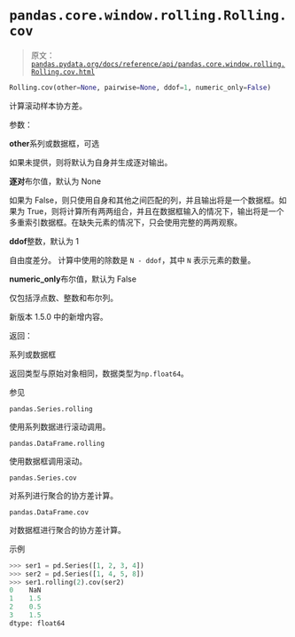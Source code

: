 # `pandas.core.window.rolling.Rolling.cov`

> 原文：[`pandas.pydata.org/docs/reference/api/pandas.core.window.rolling.Rolling.cov.html`](https://pandas.pydata.org/docs/reference/api/pandas.core.window.rolling.Rolling.cov.html)

```py
Rolling.cov(other=None, pairwise=None, ddof=1, numeric_only=False)
```

计算滚动样本协方差。

参数：

**other**系列或数据框，可选

如果未提供，则将默认为自身并生成逐对输出。

**逐对**布尔值，默认为 None

如果为 False，则只使用自身和其他之间匹配的列，并且输出将是一个数据框。如果为 True，则将计算所有两两组合，并且在数据框输入的情况下，输出将是一个多重索引数据框。在缺失元素的情况下，只会使用完整的两两观察。

**ddof**整数，默认为 1

自由度差分。 计算中使用的除数是 `N - ddof`，其中 `N` 表示元素的数量。

**numeric_only**布尔值，默认为 False

仅包括浮点数、整数和布尔列。

新版本 1.5.0 中的新增内容。

返回：

系列或数据框

返回类型与原始对象相同，数据类型为`np.float64`。

参见

`pandas.Series.rolling`

使用系列数据进行滚动调用。

`pandas.DataFrame.rolling`

使用数据框调用滚动。

`pandas.Series.cov`

对系列进行聚合的协方差计算。

`pandas.DataFrame.cov`

对数据框进行聚合的协方差计算。

示例

```py
>>> ser1 = pd.Series([1, 2, 3, 4])
>>> ser2 = pd.Series([1, 4, 5, 8])
>>> ser1.rolling(2).cov(ser2)
0    NaN
1    1.5
2    0.5
3    1.5
dtype: float64 
```
